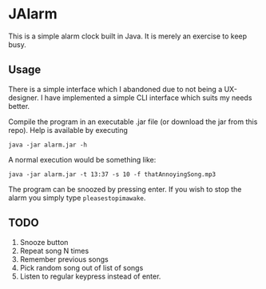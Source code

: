 JAlarm
======

This is a simple alarm clock built in Java. It is merely an exercise to keep busy.

Usage
-----

There is a simple interface which I abandoned due to not being a UX-designer. I have implemented a simple CLI interface which suits my needs better.

Compile the program in an executable .jar file (or download the jar from this repo). Help is available by executing

    java -jar alarm.jar -h

A normal execution would be something like:

    java -jar alarm.jar -t 13:37 -s 10 -f thatAnnoyingSong.mp3

The program can be snoozed by pressing enter. If you wish to stop the alarm you simply type `pleasestopimawake`. 

TODO
----
1. Snooze button
2. Repeat song N times
3. Remember previous songs
4. Pick random song out of list of songs
5. Listen to regular keypress instead of enter.
